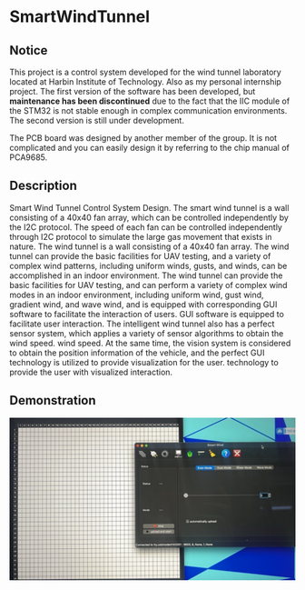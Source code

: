# SmartWindTunnel

## Notice

This project is a control system developed for the wind tunnel laboratory located at Harbin Institute of Technology. Also as my personal internship project. The first version of the software has been developed, but **maintenance has been discontinued** due to the fact that the IIC module of the STM32 is not stable enough in complex communication environments. The second version is still under development.

The PCB board was designed by another member of the group. It is not complicated and you can easily design it by referring to the chip manual of PCA9685.

## Description
Smart Wind Tunnel Control System Design. The smart wind tunnel is a wall consisting of a 40x40 fan array, which can be controlled independently by the I2C protocol. The speed of each fan can be controlled independently through I2C protocol to simulate the large gas movement that exists in nature. The wind tunnel is a wall consisting of a 40x40 fan array. The wind tunnel can provide the basic facilities for UAV testing, and a variety of complex wind patterns, including uniform winds, gusts, and winds, can be accomplished in an indoor environment. The wind tunnel can provide the basic facilities for UAV testing, and can perform a variety of complex wind modes in an indoor environment, including uniform wind, gust wind, gradient wind, and wave wind, and is equipped with corresponding GUI software to facilitate the interaction of users. GUI software is equipped to facilitate user interaction. The intelligent wind tunnel also has a perfect sensor system, which applies a variety of sensor algorithms to obtain the wind speed. wind speed. At the same time, the vision system is considered to obtain the position information of the vehicle, and the perfect GUI technology is utilized to provide visualization for the user. technology to provide the user with visualized interaction.

## Demonstration
![Alt Text](example/qt_terminal.png)
